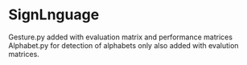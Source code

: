 # SignLnguage
Gesture.py  added with evaluation matrix and performance matrices
Alphabet.py for detection of alphabets only also added with evalution matrices.
